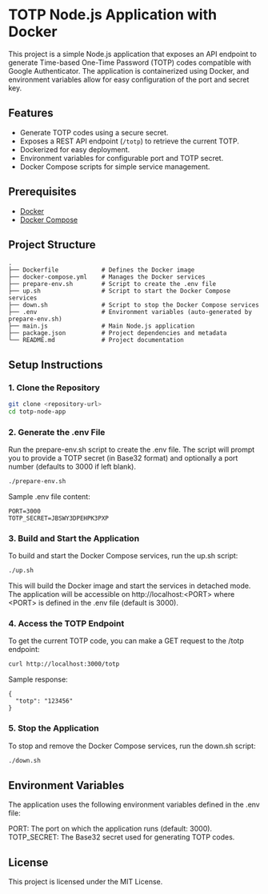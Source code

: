 # TOTP Node.js Application with Docker

This project is a simple Node.js application that exposes an API endpoint to generate Time-based One-Time Password (TOTP) codes compatible with Google Authenticator. The application is containerized using Docker, and environment variables allow for easy configuration of the port and secret key.

## Features

- Generate TOTP codes using a secure secret.
- Exposes a REST API endpoint (`/totp`) to retrieve the current TOTP.
- Dockerized for easy deployment.
- Environment variables for configurable port and TOTP secret.
- Docker Compose scripts for simple service management.

## Prerequisites

- [Docker](https://www.docker.com/get-started)
- [Docker Compose](https://docs.docker.com/compose/install/)

## Project Structure

```
.
├── Dockerfile            # Defines the Docker image
├── docker-compose.yml    # Manages the Docker services
├── prepare-env.sh        # Script to create the .env file
├── up.sh                 # Script to start the Docker Compose services
├── down.sh               # Script to stop the Docker Compose services
├── .env                  # Environment variables (auto-generated by prepare-env.sh)
├── main.js               # Main Node.js application
├── package.json          # Project dependencies and metadata
└── README.md             # Project documentation

```


## Setup Instructions

### 1. Clone the Repository

```bash
git clone <repository-url>
cd totp-node-app
```
### 2. Generate the .env File
Run the prepare-env.sh script to create the .env file. The script will prompt you to provide a TOTP secret (in Base32 format) and optionally a port number (defaults to 3000 if left blank).

```bash
./prepare-env.sh
```
Sample .env file content:

```.env
PORT=3000
TOTP_SECRET=JBSWY3DPEHPK3PXP
```
### 3. Build and Start the Application
To build and start the Docker Compose services, run the up.sh script:

```bash
./up.sh
```

This will build the Docker image and start the services in detached mode. The application will be accessible on http://localhost:\<PORT\> where \<PORT\> is defined in the .env file (default is 3000).

### 4. Access the TOTP Endpoint
To get the current TOTP code, you can make a GET request to the /totp endpoint:

```bash
curl http://localhost:3000/totp
```
Sample response:

```
{
  "totp": "123456"
}
```
### 5. Stop the Application
To stop and remove the Docker Compose services, run the down.sh script:
```bash
./down.sh
```

## Environment Variables
The application uses the following environment variables defined in the .env file:

PORT: The port on which the application runs (default: 3000).
TOTP_SECRET: The Base32 secret used for generating TOTP codes.

## License
This project is licensed under the MIT License.